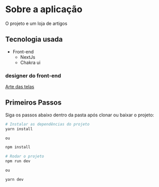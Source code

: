 # Sobre a aplicação

O projeto e um loja de artigos

## Tecnologia usada

- Front-end
  - NextJs
  - Chakra ui

### designer do front-end

[Arte das telas](https://xd.adobe.com/view/424dc0f2-ed3d-4cd5-97bc-bc0379af3997-171e/)

## Primeiros Passos

Siga os passos abaixo dentro da pasta após clonar ou baixar o projeto:

```bash
# Instalar as dependências do projeto
yarn install

ou

npm install
```

```bash
# Rodar o projeto
npm run dev

ou

yarn dev
```
